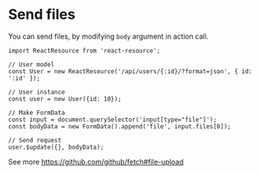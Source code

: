 # Send files

You can send files, by modifying `body` argument in action call.

```
import ReactResource from 'react-resource';

// User model
const User = new ReactResource('/api/users/{:id}/?format=json', { id: ':id' });

// User instance
const user = new User({id: 10});

// Make FormData
const input = document.querySelector('input[type="file"]');
const bodyData = new FormData().append('file', input.files[0]);

// Send request
user.$update({}, bodyData);
```
See more https://github.com/github/fetch#file-upload
